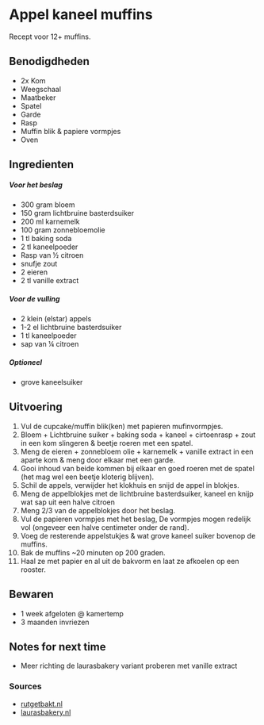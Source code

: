 # Appel kaneel muffins

Recept voor 12+ muffins.

## Benodigdheden

* 2x Kom
* Weegschaal
* Maatbeker
* Spatel
* Garde
* Rasp
* Muffin blik & papiere vormpjes
* Oven

## Ingredienten

##### Voor het beslag

* 300 gram bloem
* 150 gram lichtbruine basterdsuiker
* 200 ml karnemelk
* 100 gram zonnebloemolie
* 1 tl baking soda
* 2 tl kaneelpoeder
* Rasp van ½ citroen
* snufje zout
* 2 eieren
* 2 tl vanille extract

##### Voor de vulling

* 2 klein (elstar) appels
* 1-2 el lichtbruine basterdsuiker
* 1 tl kaneelpoeder
* sap van ¼ citroen

##### Optioneel

* grove kaneelsuiker

## Uitvoering

1. Vul de cupcake/muffin blik(ken) met papieren mufinvormpjes.
2. Bloem + Lichtbruine suiker + baking soda + kaneel + cirtoenrasp + zout in een kom slingeren & beetje roeren met een spatel.
3. Meng de eieren + zonnebloem olie + karnemelk + vanille extract in een aparte kom & meng door elkaar met een garde.
4. Gooi inhoud van beide kommen bij elkaar en goed roeren met de spatel (het mag wel een beetje kloterig blijven).
5. Schil de appels, verwijder het klokhuis en snijd de appel in blokjes.
6. Meng de appelblokjes met de lichtbruine basterdsuiker, kaneel en knijp wat sap uit een halve citroen
7. Meng 2/3 van de appelblokjes door het beslag.
8. Vul de papieren vormpjes met het beslag, De vormpjes mogen redelijk vol (ongeveer een halve centimeter onder de rand).
9. Voeg de resterende appelstukjes & wat grove kaneel suiker bovenop de muffins.
10. Bak de muffins ~20 minuten op 200 graden.
11. Haal ze met papier en al uit de bakvorm en laat ze afkoelen op een rooster.


## Bewaren

* 1 week afgeloten @ kamertemp
* 3 maanden invriezen

## Notes for next time

* Meer richting de laurasbakery variant proberen met vanille extract

### Sources
* [rutgetbakt.nl](https://rutgerbakt.nl/gebak-recepten/muffins/appel-kaneel-muffins/)
* [laurasbakery.nl](https://www.laurasbakery.nl/appel-kaneel-muffins/)
